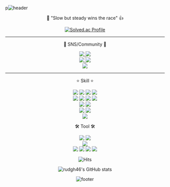 p![header](https://capsule-render.vercel.app/api?type=waving&color=8B00FF&height=300&section=header&text=경호's%20Github&fontSize=90&animation=fadeIn&fontAlignY=38&desc=The%20target%20Domain%20:%20Backend&descAlignY=51&descAlign=62)

<p align='center'> 💪 "Slow but steady wins the race" 👍 </p>

<div align=center>

[![Solved.ac Profile](http://mazassumnida.wtf/api/v2/generate_badge?boj=rudgh46)](https://solved.ac/rudgh46/)

</div>

---

<p align='center'> 👋 SNS/Community 👋 </p>
<p align='center'>
  <a href="https://rudgh46.github.io/">
    <img src="https://img.shields.io/badge/DevBlog-222222?logo=Blogger&logoColor=white"/>
  </a>
  <a href="https://marmalade-grin-120.notion.site/Junior-Backend-Developer-2a5aae463eb6442f83d6fa82f703adb5">
    <img src="https://img.shields.io/badge/Portfolio-000000?logo=Notion&logoColor=white"/>
  </a> <br>
  <a href="https://www.youtube.com/channel/UC3rbQ_9VfPQngSEKdL8ki0g">
    <img src="https://img.shields.io/badge/Youtube-FF0000?logo=Youtube&logoColor=white"/>
  </a>
  <a href="mailto:rudgh46@gmail.com">
    <img src="https://img.shields.io/badge/Gmail-EA4335?logo=Gmail&logoColor=white"/>
  </a> <br>
  <a href="https://rudgh46.tistory.com/">
    <img src="https://img.shields.io/badge/Tistory-000000?logo=Tistory&logoColor=white"/>
  </a> <br>
  
</p>

---

<p align='center'> ⭐ Skill ⭐ </p>
<p align='center'>
  <img src="https://img.shields.io/badge/JAVA-000000?style=flat-square&logo=Java&logoColor=white"/>
  <img src="https://img.shields.io/badge/Spring-6DB33F?style=flat-square&logo=Spring&logoColor=white"/>
  <img src="https://img.shields.io/badge/SpringBoot-6DB33F?style=flat-square&logo=Spring Boot&logoColor=white"/>
  <img src="https://img.shields.io/badge/JPA-59666C?style=flat-square&logo=Hibernate&logoColor=white"/>
  <br>
  <img src="https://img.shields.io/badge/Vue.js-4FC08D?style=flat-square&logo=Vue.js&logoColor=white"/>
  <img src="https://img.shields.io/badge/JavaScript-F7DF1E?style=flat-square&logo=JavaScript&logoColor=black"/>
  <img src="https://img.shields.io/badge/HTML5-E34F26?style=flat-square&logo=HTML5&logoColor=white"/>
  <img src="https://img.shields.io/badge/CSS3-1572B6?style=flat-square&logo=CSS3&logoColor=white"/>
  <br>
  <img src="https://img.shields.io/badge/MySQL-4479A1?logo=MySQL&logoColor=white"/>
  <img src="https://img.shields.io/badge/MariaDB-003545?logo=MariaDB&logoColor=white"/>
  <br>
  <img src="https://img.shields.io/badge/Docker-2496ED?logo=Docker&logoColor=white"/>
  <img src="https://img.shields.io/badge/Jenkins-D24939?logo=Jenkins&logoColor=white"/>
  <br>
  <img src="https://img.shields.io/badge/Markdown-000000?logo=Markdown&logoColor=white"/>
</p>

<p align='center'> 🛠 Tool 🛠 </p>
<p align='center'>
  <img src="https://img.shields.io/badge/Eclipse-2C2255?logo=Eclipse IDE&logoColor=white"/>
  <img src="https://img.shields.io/badge/IntelliJ-000000?logo=IntelliJ IDEA&logoColor=white"/>
  <br>
  <img src="https://img.shields.io/badge/Visual Studio Code-007ACC?logo=Visual Studio Code&logoColor=white"/>
  <br>
  <img src="https://img.shields.io/badge/Mattermost-0058CC?logo=Mattermost&logoColor=white"/>
  <img src="https://img.shields.io/badge/Git-F05032?logo=Git&logoColor=white"/>
  <img src="https://img.shields.io/badge/Jira-0052CC?logo=Jira&logoColor=white"/>
  <img src="https://img.shields.io/badge/Notion-000000?logo=Notion&logoColor=white"/>
  <br>
</p>

<div align=center>

![Hits](https://hits.seeyoufarm.com/api/count/incr/badge.svg?url=https%3A%2F%2Fgithub.com%2Frudgh46%2F&count_bg=%2379C83D&title_bg=%23555555&icon=apachespark.svg&icon_color=%23E7E7E7&title=Github&edge_flat=false)

![rudgh46's GitHub stats](https://github-readme-stats.vercel.app/api?username=rudgh46&&show_icons=true&theme=radical)

![footer](https://capsule-render.vercel.app/api?section=footer&type=waving&color=8B00FF)

</div>
